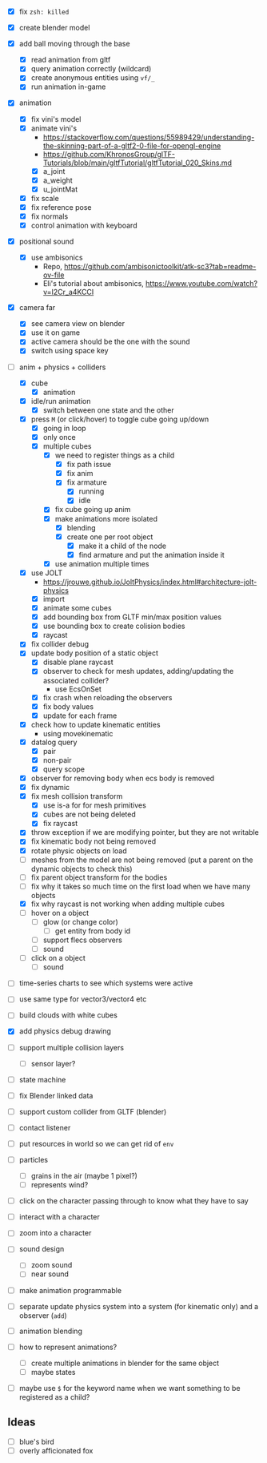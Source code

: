 - [x] fix `zsh: killed`
- [x] create blender model
- [x] add ball moving through the base
  - [x] read animation from gltf
  - [x] query animation correctly (wildcard)
  - [x] create anonymous entities using `vf/_`
  - [x] run animation in-game
- [x] animation
  - [x] fix vini's model
  - [x] animate vini's
    - https://stackoverflow.com/questions/55989429/understanding-the-skinning-part-of-a-gltf2-0-file-for-opengl-engine
    - https://github.com/KhronosGroup/glTF-Tutorials/blob/main/gltfTutorial/gltfTutorial_020_Skins.md
    - [x] a_joint
    - [x] a_weight
    - [x] u_jointMat
  - [x] fix scale
  - [x] fix reference pose
  - [x] fix normals
  - [x] control animation with keyboard
- [x] positional sound
  - [x] use ambisonics
    - Repo, https://github.com/ambisonictoolkit/atk-sc3?tab=readme-ov-file
    - Eli's tutorial about ambisonics, https://www.youtube.com/watch?v=I2Cr_a4KCCI
- [x] camera far
  - [x] see camera view on blender
  - [x] use it on game
  - [x] active camera should be the one with the sound
  - [x] switch using space key
- [ ] anim + physics + colliders
  - [x] cube
    - [x] animation
  - [x] idle/run animation
    - [x] switch between one state and the other
  - [x] press `M` (or click/hover) to toggle cube going up/down
    - [x] going in loop
    - [x] only once
    - [x] multiple cubes
      - [x] we need to register things as a child
        - [x] fix path issue
        - [x] fix anim
        - [x] fix armature
          - [x] running
          - [x] idle
      - [x] fix cube going up anim
      - [x] make animations more isolated
        - [x] blending
        - [x] create one per root object
          - [x] make it a child of the node
          - [x] find armature and put the animation inside it
      - [x] use animation multiple times
  - [x] use JOLT
    - https://jrouwe.github.io/JoltPhysics/index.html#architecture-jolt-physics
    - [x] import
    - [x] animate some cubes
    - [x] add bounding box from GLTF min/max position values
    - [x] use bounding box to create colision bodies
    - [x] raycast
  - [x] fix collider debug
  - [x] update body position of a static object
    - [x] disable plane raycast
    - [x] observer to check for mesh updates, adding/updating the associated collider?
      - use EcsOnSet
    - [x] fix crash when reloading the observers
    - [x] fix body values
    - [x] update for each frame
  - [x] check how to update kinematic entities
    - using movekinematic
  - [x] datalog query
    - [x] pair
    - [x] non-pair
    - [x] query scope
  - [x] observer for removing body when ecs body is removed
  - [x] fix dynamic
  - [x] fix mesh collision transform
    - [x] use is-a for for mesh primitives
    - [x] cubes are not being deleted
    - [x] fix raycast
  - [x] throw exception if we are modifying pointer, but they are not writable
  - [x] fix kinematic body not being removed
  - [x] rotate physic objects on load
  - [ ] meshes from the model are not being removed (put a parent on the dynamic objects to check this)
  - [ ] fix parent object transform for the bodies
  - [ ] fix why it takes so much time on the first load when we have many objects
  - [x] fix why raycast is not working when adding multiple cubes
  - [ ] hover on a object
    - [ ] glow (or change color)
      - [ ] get entity from body id
    - [ ] support flecs observers
    - [ ] sound
  - [ ] click on a object
    - [ ] sound
- [ ] time-series charts to see which systems were active
- [ ] use same type for vector3/vector4 etc
- [ ] build clouds with white cubes
- [x] add physics debug drawing
- [ ] support multiple collision layers
  - [ ] sensor layer?
- [ ] state machine
- [ ] fix Blender linked data
- [ ] support custom collider from GLTF (blender)
- [ ] contact listener
- [ ] put resources in world so we can get rid of `env`
- [ ] particles
  - [ ] grains in the air (maybe 1 pixel?)
  - [ ] represents wind?
- [ ] click on the character passing through to know what they have to say
- [ ] interact with a character
- [ ] zoom into a character
- [ ] sound design
  - [ ] zoom sound
  - [ ] near sound
- [ ] make animation programmable
- [ ] separate update physics system into a system (for kinematic only) and a observer (`add`)

- [ ] animation blending
- [ ] how to represent animations?
  - [ ] create multiple animations in blender for the same object
  - [ ] maybe states
- [ ] maybe use `$` for the keyword name when we want something to be registered as a child?


## Ideas

- [ ] blue's bird
- [ ] overly afficionated fox
